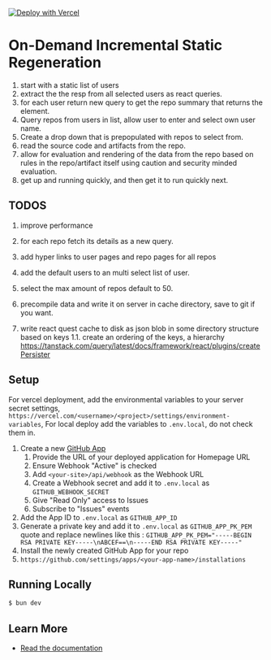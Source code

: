[![Deploy with Vercel](https://vercel.com/button)](https://vercel.com/new/clone?repository-url=https%3A%2F%2Fgithub.com%2Fvercel%2Fon-demand-isr&env=GITHUB_WEBHOOK_SECRET,GITHUB_APP_ID,GITHUB_APP_PK_PEM&envDescription=API%20keys%20needed%20to%20connect%20to%20the%20GitHub%20Application.&envLink=https%3A%2F%2Fgithub.com%2Fvercel%2Fon-demand-isr&demo-title=On-Demand%20ISR&demo-description=Demo%20of%20on-demand%20ISR%20in%20Next.js%2012.1%20using%20GitHub%20Issues.&demo-url=https%3A%2F%2Fon-demand-isr.vercel.app)

# On-Demand Incremental Static Regeneration
1. start with a static list of users
1. extract the the resp from all selected users as react queries.
1. for each user return new query to get the repo summary that returns the element.
1. Query repos from users in list, allow user to enter and select own user name.
1. Create a drop down that is prepopulated with repos to select from.
1. read the source code and artifacts from the repo.
1. allow for evaluation and rendering of the data from the repo based on rules in the repo/artifact itself using caution and security minded evaluation.
1. get up and running quickly, and then get it to run quickly next.

## TODOS
1. improve performance
1. for each repo fetch its details as a new query.
1. add hyper links to user pages and repo pages for all repos
1. add the default users to an multi select list of user.
1. select the max amount of repos default to 50.

1. precompile data and write it on server in cache directory, save to git if you want.
1. write react quest cache to disk as json blob in some directory structure based on keys
1.1. create an ordering of the keys, a hierarchy
https://tanstack.com/query/latest/docs/framework/react/plugins/createPersister

## Setup

For vercel deployment, add the environmental variables to your server secret settings,
`https://vercel.com/<username>/<project>/settings/environment-variables`,
For local deploy add the variables to `.env.local`, do not check them in.

1. Create a new [GitHub App](https://github.com/settings/apps/new)
   1. Provide the URL of your deployed application for Homepage URL
   1. Ensure Webhook "Active" is checked
   1. Add `<your-site>/api/webhook` as the Webhook URL
   1. Create a Webhook secret and add it to `.env.local` as `GITHUB_WEBHOOK_SECRET`
   1. Give "Read Only" access to Issues
   1. Subscribe to "Issues" events
1. Add the App ID to `.env.local` as `GITHUB_APP_ID`
1. Generate a private key and add it to `.env.local` as `GITHUB_APP_PK_PEM`
quote and replace newlines like this :
```GITHUB_APP_PK_PEM="-----BEGIN RSA PRIVATE KEY-----\nABCEF==\n-----END RSA PRIVATE KEY-----"```
1. Install the newly created GitHub App for your repo
1. `https://github.com/settings/apps/<your-app-name>/installations`



## Running Locally

```bash
$ bun dev
```

## Learn More

- [Read the documentation](https://nextjs.org/docs/app/building-your-application/data-fetching/fetching-caching-and-revalidating#revalidating-data)
